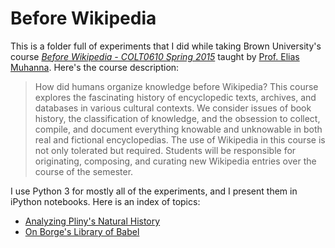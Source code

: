 # Before Wikipedia

This is a folder full of experiments that I did while taking Brown University's course [*Before Wikipedia - COLT0610 Spring 2015*](https://courses.brown.edu/courses/spring-2015/colt-0610q-s01) taught by [Prof. Elias Muhanna](http://eliasmuhanna.com/). Here's the course description:
> How did humans organize knowledge before Wikipedia? This course explores the fascinating history of encyclopedic texts, archives, and databases in various cultural contexts. We consider issues of book history, the classification of knowledge, and the obsession to collect, compile, and document everything knowable and unknowable in both real and fictional encyclopedias. The use of Wikipedia in this course is not only tolerated but required. Students will be responsible for originating, composing, and curating new Wikipedia entries over the course of the semester.

I use Python 3 for mostly all of the experiments, and I present them in iPython notebooks. Here is an index of topics:
- [Analyzing Pliny's Natural History](http://nbviewer.ipython.org/github/henry-wallace/musings/blob/master/Before%20Wikipedia/pliny/Analyzing%20Pliny%27s%20Natural%20History.ipynb)
- [On Borge's Library of Babel]() 